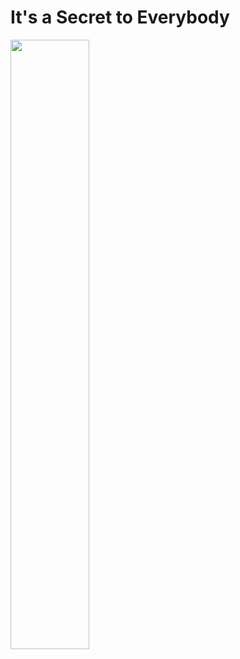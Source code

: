# It's a Secret to Everybody

<img src="https://objects-us-east-1.dream.io/secrettoeverybody/images/secret.png" width="50%" />

